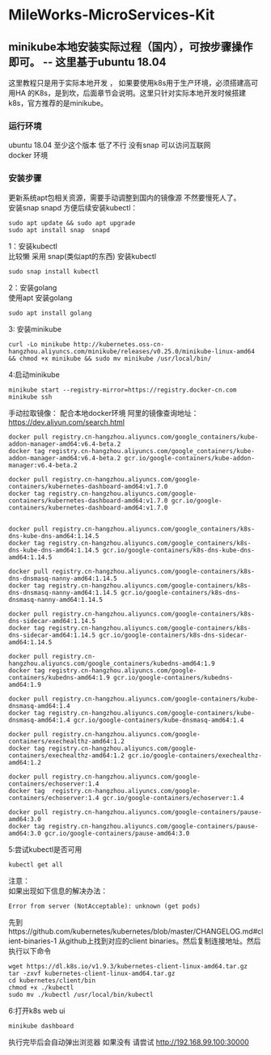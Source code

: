 # MileWorks-MicroServices-Kit
## minikube本地安装实际过程（国内），可按步骤操作即可。  -- 这里基于ubuntu 18.04  
这里教程只是用于实际本地开发 ， 如果要使用k8s用于生产环境，必须搭建高可用HA 的K8s，是到坎，后面章节会说明。这里只针对实际本地开发时候搭建k8s，官方推荐的是minikube。  
### 运行环境  
  ubuntu 18.04 至少这个版本 低了不行 没有snap
  可以访问互联网    
  docker 环境
### 安装步骤  
  更新系统apt包相关资源，需要手动调整到国内的镜像源 不然要慢死人了。  
  安装snap snapd 方便后续安装kubectl：  
  ```
  sudo apt update && sudo apt upgrade   
  sudo apt install snap  snapd  
  ```  
  1：安装kubectl  
  比较懒 采用 snap(类似apt的东西) 安装kubectl
  ```
  sudo snap install kubectl
  ```
  2：安装golang  
  使用apt 安装golang  
  ```  
  sudo apt install golang
  ```  
  3: 安装minikube  
  ```
  curl -Lo minikube http://kubernetes.oss-cn-hangzhou.aliyuncs.com/minikube/releases/v0.25.0/minikube-linux-amd64 && chmod +x minikube && sudo mv minikube /usr/local/bin/
  ```
  4:启动minikube  
  ```
  minikube start --registry-mirror=https://registry.docker-cn.com
  minikube ssh   
  ```  
  手动拉取镜像： 配合本地docker环境
  阿里的镜像查询地址：https://dev.aliyun.com/search.html
  ```
  docker pull registry.cn-hangzhou.aliyuncs.com/google_containers/kube-addon-manager-amd64:v6.4-beta.2
docker tag registry.cn-hangzhou.aliyuncs.com/google_containers/kube-addon-manager-amd64:v6.4-beta.2 gcr.io/google-containers/kube-addon-manager:v6.4-beta.2

docker pull registry.cn-hangzhou.aliyuncs.com/google-containers/kubernetes-dashboard-amd64:v1.7.0
docker tag registry.cn-hangzhou.aliyuncs.com/google-containers/kubernetes-dashboard-amd64:v1.7.0 gcr.io/google-containers/kubernetes-dashboard-amd64:v1.7.0


docker pull registry.cn-hangzhou.aliyuncs.com/google_containers/k8s-dns-kube-dns-amd64:1.14.5
docker tag registry.cn-hangzhou.aliyuncs.com/google_containers/k8s-dns-kube-dns-amd64:1.14.5 gcr.io/google-containers/k8s-dns-kube-dns-amd64:1.14.5

docker pull registry.cn-hangzhou.aliyuncs.com/google-containers/k8s-dns-dnsmasq-nanny-amd64:1.14.5
docker tag registry.cn-hangzhou.aliyuncs.com/google-containers/k8s-dns-dnsmasq-nanny-amd64:1.14.5 gcr.io/google-containers/k8s-dns-dnsmasq-nanny-amd64:1.14.5

docker pull registry.cn-hangzhou.aliyuncs.com/google-containers/k8s-dns-sidecar-amd64:1.14.5
docker tag registry.cn-hangzhou.aliyuncs.com/google-containers/k8s-dns-sidecar-amd64:1.14.5 gcr.io/google-containers/k8s-dns-sidecar-amd64:1.14.5

docker pull registry.cn-hangzhou.aliyuncs.com/google_containers/kubedns-amd64:1.9
docker tag registry.cn-hangzhou.aliyuncs.com/google-containers/kubedns-amd64:1.9 gcr.io/google-containers/kubedns-amd64:1.9

docker pull registry.cn-hangzhou.aliyuncs.com/google-containers/kube-dnsmasq-amd64:1.4
docker tag registry.cn-hangzhou.aliyuncs.com/google-containers/kube-dnsmasq-amd64:1.4 gcr.io/google-containers/kube-dnsmasq-amd64:1.4

docker pull registry.cn-hangzhou.aliyuncs.com/google-containers/exechealthz-amd64:1.2
docker tag registry.cn-hangzhou.aliyuncs.com/google-containers/exechealthz-amd64:1.2 gcr.io/google-containers/exechealthz-amd64:1.2

docker pull registry.cn-hangzhou.aliyuncs.com/google-containers/echoserver:1.4
docker tag  registry.cn-hangzhou.aliyuncs.com/google-containers/echoserver:1.4 gcr.io/google-containers/echoserver:1.4

docker pull registry.cn-hangzhou.aliyuncs.com/google-containers/pause-amd64:3.0
docker tag registry.cn-hangzhou.aliyuncs.com/google-containers/pause-amd64:3.0 gcr.io/google-containers/pause-amd64:3.0
```

  
  5:尝试kubectl是否可用
```
kubectl get all
```  
注意：  
如果出现如下信息的解决办法：  
```
Error from server (NotAcceptable): unknown (get pods)
```  
先到https://github.com/kubernetes/kubernetes/blob/master/CHANGELOG.md#client-binaries-1 从github上找到对应的client binaries。然后复制连接地址。然后执行以下命令

```
wget https://dl.k8s.io/v1.9.3/kubernetes-client-linux-amd64.tar.gz
tar -zxvf kubernetes-client-linux-amd64.tar.gz
cd kubernetes/client/bin
chmod +x ./kubectl
sudo mv ./kubectl /usr/local/bin/kubectl
```

6:打开k8s web ui  
```
minikube dashboard
```
执行完毕后会自动弹出浏览器 如果没有 请尝试 http://192.168.99.100:30000  













  




  

